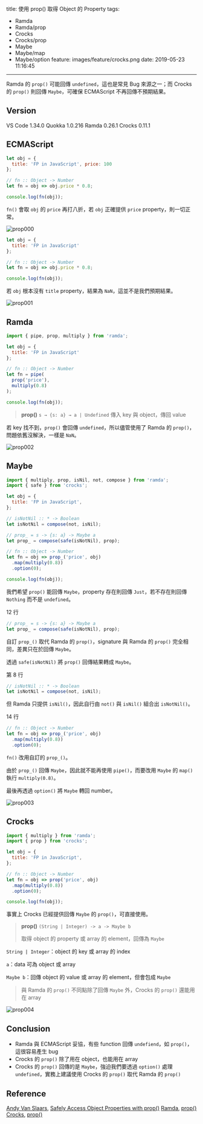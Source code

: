 title: 使用 prop() 取得 Object 的 Property 
tags:
  - Ramda
  - Ramda/prop
  - Crocks
  - Crocks/prop
  - Maybe
  - Maybe/map
  - Maybe/option
feature: images/feature/crocks.png
date: 2019-05-23 11:16:45
---
Ramda 的 `prop()` 可能回傳 `undefined`，這也是常見 Bug 來源之一；而 Crocks 的 `prop()` 則回傳 `Maybe`，可確保 ECMAScript 不再回傳不預期結果。 

<!-- more -->

## Version

VS Code 1.34.0
Quokka 1.0.216
Ramda 0.26.1
Crocks 0.11.1

## ECMAScript

```javascript
let obj = {
  title: 'FP in JavaScript', price: 100
};

// fn :: Object -> Number
let fn = obj => obj.price * 0.8;

console.log(fn(obj));
```

`fn()` 會取 `obj` 的 `price` 再打八折，若 `obj` 正確提供 `price` property，則一切正常。

![prop000](/images/crocks/maybe/prop/prop000.png)

```javascript
let obj = {
  title: 'FP in JavaScript'
};

// fn :: Object -> Number
let fn = obj => obj.price * 0.8;

console.log(fn(obj));
```

若 `obj` 根本沒有 `title` property，結果為 `NaN`，這並不是我們預期結果。

![prop001](/images/crocks/maybe/prop/prop001.png)

## Ramda

```javascript
import { pipe, prop, multiply } from 'ramda';

let obj = {
  title: 'FP in JavaScript'
};

// fn :: Object -> Number
let fn = pipe(
  prop('price'), 
  multiply(0.8)
);

console.log(fn(obj));
```

> **prop()**
> `s → {s: a} → a | Undefined`
> 傳入 key 與 object，傳回 value

若 key 找不到，`prop()` 會回傳 `undefined`，所以儘管使用了 Ramda 的 `prop()`，問題依舊沒解決，一樣是 `NaN`。

![prop002](/images/crocks/maybe/prop/prop002.png)

## Maybe

```javascript
import { multiply, prop, isNil, not, compose } from 'ramda';
import { safe } from 'crocks';

let obj = {
  title: 'FP in JavaScript',
};

// isNotNil :: * -> Boolean
let isNotNil = compose(not, isNil);

// prop_ = s -> {s: a} -> Maybe a
let prop_ = compose(safe(isNotNil), prop);

// fn :: Object -> Number
let fn = obj => prop_('price', obj)
  .map(multiply(0.8))
  .option(0);

console.log(fn(obj));
```

我們希望 `prop()` 能回傳 `Maybe`，property 存在則回傳 `Just`，若不存在則回傳 `Nothing` 而不是 `undefined`。

12 行

```javascript
// prop_ = s -> {s: a} -> Maybe a
let prop_ = compose(safe(isNotNil), prop);
```

自訂 `prop_()` 取代 Ramda 的 `prop()`，signature 與 Ramda 的 `prop()` 完全相同，差異只在於回傳 `Maybe`。

透過 `safe(isNotNil)` 將 `prop()` 回傳結果轉成 `Maybe`。

第 8 行

```javascript
// isNotNil :: * -> Boolean
let isNotNil = compose(not, isNil);
```

但 Ramda 只提供 `isNil()`，因此自行由 `not()` 與 `isNil()` 組合出 `isNotNil()`。

14 行

```javascript
// fn :: Object -> Number
let fn = obj => prop_('price', obj)
  .map(multiply(0.8))
  .option(0);
```

`fn()` 改用自訂的 `prop_()`。

由於 `prop_()` 回傳 `Maybe`，因此就不能再使用 `pipe()`，而要改用 `Maybe` 的 `map()` 執行 `multiply(0.8)`。

最後再透過 `option()` 將 `Maybe` 轉回 number。

![prop003](/images/crocks/maybe/prop/prop003.png)

## Crocks

```javascript
import { multiply } from 'ramda';
import { prop } from 'crocks';

let obj = {
  title: 'FP in JavaScript',
};

// fn :: Object -> Number
let fn = obj => prop('price', obj)
  .map(multiply(0.8))
  .option(0);

console.log(fn(obj));
```

事實上 Crocks 已經提供回傳 `Maybe` 的 `prop()`，可直接使用。

> **prop()**
> `(String | Integer) -> a -> Maybe b`
>
> 取得 object 的 property 或 array 的 element，回傳為 `Maybe`

`String | Integer`：object 的 key 或 array 的 index

`a`：data 可為 object 或 array

`Maybe b`：回傳 object 的 value 或 array 的 element，但會包成 `Maybe`

> 與 Ramda 的 `prop()` 不同點除了回傳 `Maybe` 外，Crocks 的 `prop()`  還能用在 array

![prop004](/images/crocks/maybe/prop/prop004.png)

## Conclusion

* Ramda 與 ECMAScript 妥協，有些 function 回傳 `undefiend`，如 `prop()`，這很容易產生 bug
* Crocks 的 `prop()` 除了用在 object，也能用在 array
* Crocks 的 `prop()` 回傳的是 `Maybe`，強迫我們要透過 `option()` 處理 `undefined`，實務上建議使用 Crocks 的 `prop()` 取代 Ramda 的 `prop()`

## Reference

[Andy Van Slaars](https://egghead.io/instructors/andrew-van-slaars), [Safely Access Object Properties with prop()](https://egghead.io/lessons/javascript-safely-access-object-properties-with-prop)
[Ramda](https://ramdajs.com), [prop()](https://ramdajs.com/docs/#prop)
[Crocks](https://evilsoft.github.io/crocks/), [prop()](https://evilsoft.github.io/crocks/docs/crocks/Maybe.html#prop)